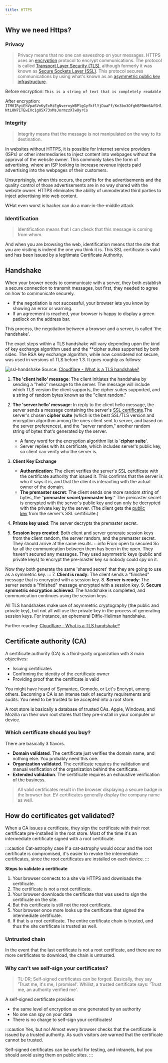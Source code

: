 ```yaml
---
title: HTTPS
---
```


## Why we need Https?

### Privacy

> Privacy means that no one can eavesdrop on your messages. HTTPS uses an [encryption](https://www.cloudflare.com/learning/ssl/what-is-encryption/) protocol to encrypt communications. The protocol is called [Transport Layer Security (TLS)](https://www.cloudflare.com/learning/ssl/transport-layer-security-tls/), although formerly it was known as [Secure Sockets Layer (SSL)](https://www.cloudflare.com/learning/ssl/what-is-ssl/). This protocol secures communications by using what's known as an [asymmetric public key infrastructure](https://www.cloudflare.com/learning/ssl/how-does-public-key-encryption-work/).

Before encryption: `This is a string of text that is completely readable`

After encryption: `ITM0IRyiEhVpa6VnKyExMiEgNveroyWBPlgGyfkflYjDaaFf/Kn3bo3OfghBPDWo6AfSHlNtL8N7ITEwIXc1gU5X73xMsJormzzXlwOyrCs`

### Integrity

> Integrity means that the message is not manipulated on the way to its destination.

In websites without HTTPS, it is possible for Internet service providers (ISPs) or other intermediaries to inject content into webpages without the approval of the website owner. This commonly takes the form of advertising, where an ISP looking to increase revenue injects paid advertising into the webpages of their customers. 

Unsurprisingly, when this occurs, the profits for the advertisements and the quality control of those advertisements are in no way shared with the website owner. HTTPS eliminates the ability of unmoderated third parties to inject advertising into web content.

WHat even worst is hacker can do a man-in-the-middle attack

### Identification

> Identification means that I can check that this message is coming from whom.

And when you are browsing the web, identification means that the site that you are visiting is indeed the one you think it is. This SSL certificate is valid and has been issued by a legitimate Certificate Authority. 


## Handshake

When your brower needs to communicate with a server, they both establish a secure connection to transmit messages, but first, they needed to agree on how to communicate securely.
- If the negotiation is not successful, your browser lets you know by showing an error or warning.
- If an agreement is reached, your browser is happy to display a green padlock on the address bar.

This process, the negotiation between a browser and a server, is called 'the handshake'.

The exact steps within a TLS handshake will vary depending upon the kind of key exchange algorithm used and the **cipher suites supported by both sides. The RSA key exchange algorithm, while now considered not secure, was used in versions of TLS before 1.3. It goes roughly as follows:

![ssl-handshake](/img/linux/network/tls-ssl-handshake.webp)
Source: [Cloudflare - What is a TLS handshake?](https://www.cloudflare.com/en-gb/learning/ssl/what-happens-in-a-tls-handshake/)

1.  **The 'client hello' message**: The client initiates the handshake by sending a "hello" message to the server. The message will include which TLS version the client supports, the cipher suites supported, and a string of random bytes known as the "client random."
2.  **The 'server hello' message**: In reply to the client hello message, the server sends a message containing the server's [SSL certificate](https://www.cloudflare.com/learning/ssl/what-is-an-ssl-certificate/).The server's chosen **cipher suite** (which is the best SSL/TLS version and encryption algorithm among the ones client sent to server, and based on the server preferences), and the "server random," another random string of bytes that's generated by the server.

    - A fancy word for the encryption algorithm list is '**cipher suite**'.
    - Server replies with its certificate, which includes server's public key, so client can verify who the server is.

3. **Client Key Exchange**
    -  **Authentication**: The client verifies the server's SSL certificate with the certificate authority that issued it. This confirms that the server is who it says it is, and that the client is interacting with the actual owner of the domain.
    -  **The premaster secret**: The client sends one more random string of bytes, the "**premaster secret**/**premaster key**." The premaster secret is encrypted with the server's public key and can only be decrypted with the private key by the server. (The client gets the [public key](https://www.cloudflare.com/learning/ssl/how-does-public-key-encryption-work/) from the server's SSL certificate.)
5.  **Private key used**: The server decrypts the premaster secret.
6.  **Session keys created**: Both client and server generate session keys from the client random, the server random, and the premaster secret. They should arrive at the same results.
:::info From open to secured
So far all the communication between them has been in the open. They haven't secured any messages. They used asymmetric keys (public and private keys) to encrypt the pre-master key so nobody could spy on it.

Now they both generate the same 'shared secret' that they are going to use as a symmetric key.
:::
7.  **Client is ready**: The client sends a "finished" message that is encrypted with a session key.
8.  **Server is ready**: The server sends a "finished" message encrypted with a session key.
9.  **Secure symmetric encryption achieved**: The handshake is completed, and communication continues using the session keys.

All TLS handshakes make use of asymmetric cryptography (the public and private key), but not all will use the private key in the process of generating session keys. For instance, an ephemeral Diffie-Hellman handshake.

Further reading: [Cloudflare - What is a TLS handshake?](https://www.cloudflare.com/en-gb/learning/ssl/what-happens-in-a-tls-handshake/)

## Certificate authority (CA)


A certificate authority (CA) is a third-party organization with 3 main objectives:

- Issuing certificates
- Confirming the identity of the certificate owner
- Providing proof that the certificate is valid

You might have heard of Symantec, Comodo, or Let's Encrypt, among others. Becoming a CA is an intense task of security requirements and audits. You need to be trusted to be accepted into a root store. 

A root store is basically a database of trusted CAs. Apple, Windows, and Mozilla run their own root stores that they pre-install in your computer or device.

### Which certificate should you buy? 

There are basically 3 flavors.

- **Domain validated**. The certificate just verifies the domain name, and nothing else. You probably need this one.
- **Organization validated**. The certificate requires the validation and manual verification of the organization behind the certificate.
- **Extended validation**. The certificate requires an exhaustive verification of the business.

> All valid certificates result in the browser displaying a secure badge in the browser bar. EV certificates generally display the company name as well.


## How do certificates get validated?

When a CA issues a certificate, they sign the certificate with their root certificate pre-installed in the root store. Most of the time it's an intermediate certificate signed with a root certificate. 

:::caution Cat-astrophy case
If a cat-astrophy would occur and the root certificate is compromised, it's easier to revoke the intermediate certificates, since the root certificates are installed on each device.
:::

**Steps to validate a certificate**

1. Your browser connects to a site via HTTPS and downloads the certificate.
2. The certificate is not a root certificate.
3. Your browser downloads the certificate that was used to sign the certificate on the site.
4. But this certificate is still not the root certificate.
5. Your browser once more looks up the certificate that signed the intermediate certificate.
6. If that is a root certificate. The entire certificate chain is trusted, and thus the site certificate is trusted as well.


### Untrusted chain
In the event that the last certificate is not a root certificate, and there are no more certificates to download, the chain is untrusted.

### Why can't we self-sign your certificates?

> TL-DR; Self-signed certificates can be forged. Basically, they say 'Trust me, it's me, I promise!'. Whilist, a trusted certificate says: 'Trust me, an authority verified me'.

A self-signed certificate provides 
- the same level of encryption as one generated by an authority
- No one can spy on your data
- There is no charge to self-sign your certificates!

:::caution Yes, but no!
Almost every browser checks that the certificate is issued by a trusted authority. As such visitors are warned that the certificate cannot be trusted.

Self-signed certificates can be useful for testing, and intranets, but you should avoid using them on public sites.
:::